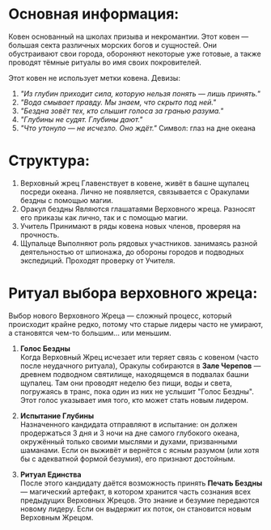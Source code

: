 # Основная информация:
Ковен основанный на школах призыва и некромантии. Этот ковен — большая секта различных морских богов и сущностей. Они обустраивают свои города, обороняют некоторые уже готовые, а также проводят тёмные ритуалы во имя своих покровителей.

Этот ковен не использует метки ковена.
Девизы:
1. _"Из глубин приходит сила, которую нельзя понять — лишь принять."_
2. _"Вода смывает правду. Мы знаем, что скрыто под ней."_
3. _"Бездна зовёт тех, кто слышит голоса за гранью разума."_
4. _"Глубины не судят. Глубины дают."_
5. _"Что утонуло — не исчезло. Оно ждёт."_ 
Символ: глаз на дне океана 

# Структура:
1. Верховный жрец
Главенствует в ковене, живёт в башне щупалец посреди океана. Лично не появляется, связывается с Оракулами бездны с помощью магии.
2. Оракул бездны
Являются глашатаями Верховного жреца. Разносят его приказы как лично, так и с помощью магии.
3. Учитель
Принимают в ряды ковена новых членов, проверяя на прочность.
4. Щупальце
Выполняют роль рядовых участников. занимаясь разной деятельностью от шпионажа, до обороны городов и подводных экспедиций. Проходят проверку от Учителя.

# Ритуал выбора верховного жреца:
Выбор нового Верховного Жреца — сложный процесс, который происходит крайне редко, потому что старые лидеры часто не умирают, а становятся чем-то большим... или меньшим.

1. **Голос Бездны**  
    Когда Верховный Жрец исчезает или теряет связь с ковеном (часто после неудачного ритуала), Оракулы собираются в **Зале Черепов** — древнем подводном святилище, находящемся в подвалах башни щупалец. Там они проводят неделю без пищи, воды и света, погружаясь в транс, пока один из них не услышит "Голос Бездны". Этот голос указывает имя того, кто может стать новым лидером.
    
2. **Испытание Глубины**  
    Назначенного кандидата отправляют в испытание: он должен продержаться 3 дня и 3 ночи на дне самого глубокого океана, окружённый только своими мыслями и духами, призванными шаманами. Если он выживёт и вернётся с ясным разумом (или хотя бы с адекватной формой безумия), его признают достойным.
    
3. **Ритуал Единства**  
    После этого кандидату даётся возможность принять **Печать Бездны** — магический артефакт, в котором хранится часть сознания всех предыдущих Верховных Жрецов. Это знание и безумие передаются новому лидеру. Если он выдержит их поток, он становится новым Верховным Жрецом.
